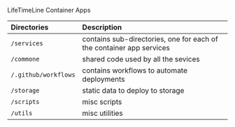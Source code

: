 LifeTimeLine Container Apps

| Directories   | Description                                                                                                                           |
| :------------ | :------------------------------------------------------------------------------------------------------------------------------------ |
| `/services`   | contains sub-directories, one for each of the container app services                                                                  |
| `/commone`    | shared code used by all the sevices                                 |
| `/.github/workflows`    | contains workflows to automate deployments                                                                                            |
| `/storage`    | static data to deploy to storage                                                                                            |
| `/scripts`    | misc scripts                                                                                            |
| `/utils`      | misc utilities                                                                                            |


